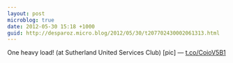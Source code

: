 ```yaml
---
layout: post
microblog: true
date: 2012-05-30 15:18 +1000
guid: http://desparoz.micro.blog/2012/05/30/t207702430002061313.html
---
```

One heavy load! (at Sutherland United Services Club) [pic] — [t.co/CoioV5B1](http://t.co/CoioV5B1)
